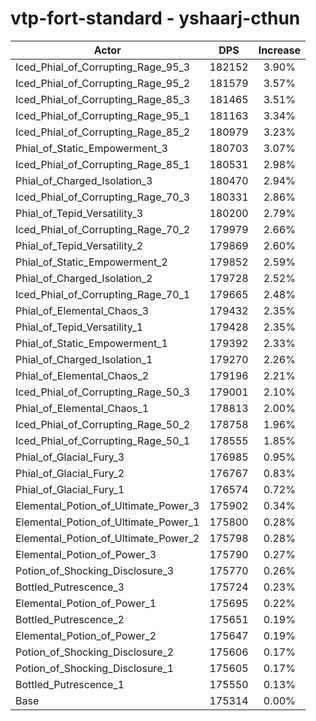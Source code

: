 # vtp-fort-standard - yshaarj-cthun
| Actor | DPS | Increase |
|---|:---:|:---:|
|Iced_Phial_of_Corrupting_Rage_95_3|182152|3.90%|
|Iced_Phial_of_Corrupting_Rage_95_2|181579|3.57%|
|Iced_Phial_of_Corrupting_Rage_85_3|181465|3.51%|
|Iced_Phial_of_Corrupting_Rage_95_1|181163|3.34%|
|Iced_Phial_of_Corrupting_Rage_85_2|180979|3.23%|
|Phial_of_Static_Empowerment_3|180703|3.07%|
|Iced_Phial_of_Corrupting_Rage_85_1|180531|2.98%|
|Phial_of_Charged_Isolation_3|180470|2.94%|
|Iced_Phial_of_Corrupting_Rage_70_3|180331|2.86%|
|Phial_of_Tepid_Versatility_3|180200|2.79%|
|Iced_Phial_of_Corrupting_Rage_70_2|179979|2.66%|
|Phial_of_Tepid_Versatility_2|179869|2.60%|
|Phial_of_Static_Empowerment_2|179852|2.59%|
|Phial_of_Charged_Isolation_2|179728|2.52%|
|Iced_Phial_of_Corrupting_Rage_70_1|179665|2.48%|
|Phial_of_Elemental_Chaos_3|179432|2.35%|
|Phial_of_Tepid_Versatility_1|179428|2.35%|
|Phial_of_Static_Empowerment_1|179392|2.33%|
|Phial_of_Charged_Isolation_1|179270|2.26%|
|Phial_of_Elemental_Chaos_2|179196|2.21%|
|Iced_Phial_of_Corrupting_Rage_50_3|179001|2.10%|
|Phial_of_Elemental_Chaos_1|178813|2.00%|
|Iced_Phial_of_Corrupting_Rage_50_2|178758|1.96%|
|Iced_Phial_of_Corrupting_Rage_50_1|178555|1.85%|
|Phial_of_Glacial_Fury_3|176985|0.95%|
|Phial_of_Glacial_Fury_2|176767|0.83%|
|Phial_of_Glacial_Fury_1|176574|0.72%|
|Elemental_Potion_of_Ultimate_Power_3|175902|0.34%|
|Elemental_Potion_of_Ultimate_Power_1|175800|0.28%|
|Elemental_Potion_of_Ultimate_Power_2|175798|0.28%|
|Elemental_Potion_of_Power_3|175790|0.27%|
|Potion_of_Shocking_Disclosure_3|175770|0.26%|
|Bottled_Putrescence_3|175724|0.23%|
|Elemental_Potion_of_Power_1|175695|0.22%|
|Bottled_Putrescence_2|175651|0.19%|
|Elemental_Potion_of_Power_2|175647|0.19%|
|Potion_of_Shocking_Disclosure_2|175606|0.17%|
|Potion_of_Shocking_Disclosure_1|175605|0.17%|
|Bottled_Putrescence_1|175550|0.13%|
|Base|175314|0.00%|

